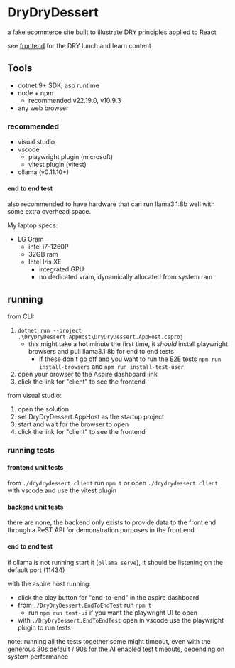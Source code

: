# DryDryDessert

a fake ecommerce site built to illustrate DRY principles applied to React

see [frontend](./drydrydessert.client/README.md) for the DRY lunch and learn content

## Tools

- dotnet 9+ SDK, asp runtime
- node + npm
   - recommended v22.19.0, v10.9.3
- any web browser

### recommended

- visual studio
- vscode
   - playwright plugin (microsoft)
   - vitest plugin (vitest)
- ollama (v0.11.10+)

#### end to end test

also recommended to have hardware that can run llama3.1:8b well with some extra overhead space.

My laptop specs:
- LG Gram
   - intel i7-1260P
   - 32GB ram
   - Intel Iris XE
      - integrated GPU
      - no dedicated vram, dynamically allocated from system ram

## running

from CLI:
1. `dotnet run --project .\DryDryDessert.AppHost\DryDryDessert.AppHost.csproj`
   - this might take a hot minute the first time, it *should* install playwright browsers and pull llama3.1:8b for end to end tests
      - if these don't go off and you want to run the E2E tests `npm run install-browsers` and `npm run install-test-user`
1. open your browser to the Aspire dashboard link
1. click the link for "client" to see the frontend

from visual studio:
1. open the solution
1. set DryDryDessert.AppHost as the startup project
1. start and wait for the browser to open
1. click the link for "client" to see the frontend

### running tests

#### frontend unit tests

from `./drydrydessert.client` run `npm t`
or open `./drydrydessert.client` with vscode and use the vitest plugin

#### backend unit tests

there are none, the backend only exists to provide data to the front end through a ReST API for demonstration purposes in the front end

#### end to end test

if ollama is not running start it (`ollama serve`), it should be listening on the default port (11434)

with the aspire host running:
- click the play button for "end-to-end" in the aspire dashboard
- from `./DryDryDessert.EndToEndTest` run `npm t`
   - run `npm run test-ui` if you want the playwright UI to open
- with `./DryDryDessert.EndToEndTest` open in vscode use the playwright plugin to run tests

note: running all the tests together some might timeout, even with the generous 30s default / 90s for the AI enabled test timeouts, depending on system performance